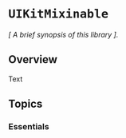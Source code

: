 # ``UIKitMixinable``

_[ A brief synopsis of this library ]._

## Overview

<!--@START_MENU_TOKEN@-->Text<!--@END_MENU_TOKEN@-->

## Topics

### Essentials

